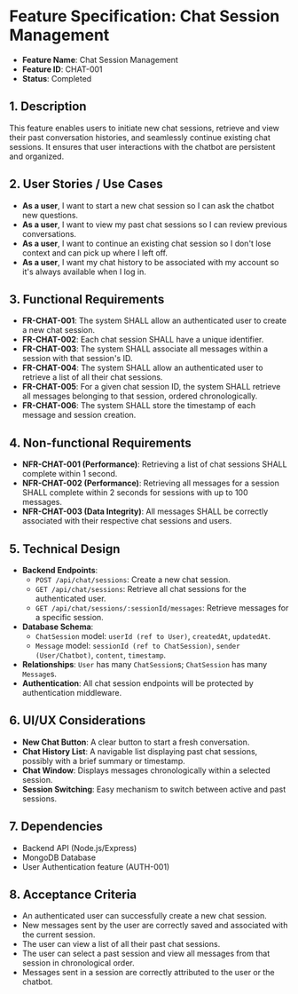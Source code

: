 # Feature Specification: Chat Session Management

*   **Feature Name**: Chat Session Management
*   **Feature ID**: CHAT-001
*   **Status**: Completed

## 1. Description

This feature enables users to initiate new chat sessions, retrieve and view their past conversation histories, and seamlessly continue existing chat sessions. It ensures that user interactions with the chatbot are persistent and organized.

## 2. User Stories / Use Cases

*   **As a user**, I want to start a new chat session so I can ask the chatbot new questions.
*   **As a user**, I want to view my past chat sessions so I can review previous conversations.
*   **As a user**, I want to continue an existing chat session so I don't lose context and can pick up where I left off.
*   **As a user**, I want my chat history to be associated with my account so it's always available when I log in.

## 3. Functional Requirements

*   **FR-CHAT-001**: The system SHALL allow an authenticated user to create a new chat session.
*   **FR-CHAT-002**: Each chat session SHALL have a unique identifier.
*   **FR-CHAT-003**: The system SHALL associate all messages within a session with that session's ID.
*   **FR-CHAT-004**: The system SHALL allow an authenticated user to retrieve a list of all their chat sessions.
*   **FR-CHAT-005**: For a given chat session ID, the system SHALL retrieve all messages belonging to that session, ordered chronologically.
*   **FR-CHAT-006**: The system SHALL store the timestamp of each message and session creation.

## 4. Non-functional Requirements

*   **NFR-CHAT-001 (Performance)**: Retrieving a list of chat sessions SHALL complete within 1 second.
*   **NFR-CHAT-002 (Performance)**: Retrieving all messages for a session SHALL complete within 2 seconds for sessions with up to 100 messages.
*   **NFR-CHAT-003 (Data Integrity)**: All messages SHALL be correctly associated with their respective chat sessions and users.

## 5. Technical Design

*   **Backend Endpoints**:
    *   `POST /api/chat/sessions`: Create a new chat session.
    *   `GET /api/chat/sessions`: Retrieve all chat sessions for the authenticated user.
    *   `GET /api/chat/sessions/:sessionId/messages`: Retrieve messages for a specific session.
*   **Database Schema**:
    *   `ChatSession` model: `userId (ref to User)`, `createdAt`, `updatedAt`.
    *   `Message` model: `sessionId (ref to ChatSession)`, `sender (User/Chatbot)`, `content`, `timestamp`.
*   **Relationships**: `User` has many `ChatSession`s; `ChatSession` has many `Message`s.
*   **Authentication**: All chat session endpoints will be protected by authentication middleware.

## 6. UI/UX Considerations

*   **New Chat Button**: A clear button to start a fresh conversation.
*   **Chat History List**: A navigable list displaying past chat sessions, possibly with a brief summary or timestamp.
*   **Chat Window**: Displays messages chronologically within a selected session.
*   **Session Switching**: Easy mechanism to switch between active and past sessions.

## 7. Dependencies

*   Backend API (Node.js/Express)
*   MongoDB Database
*   User Authentication feature (AUTH-001)

## 8. Acceptance Criteria

*   An authenticated user can successfully create a new chat session.
*   New messages sent by the user are correctly saved and associated with the current session.
*   The user can view a list of all their past chat sessions.
*   The user can select a past session and view all messages from that session in chronological order.
*   Messages sent in a session are correctly attributed to the user or the chatbot.
